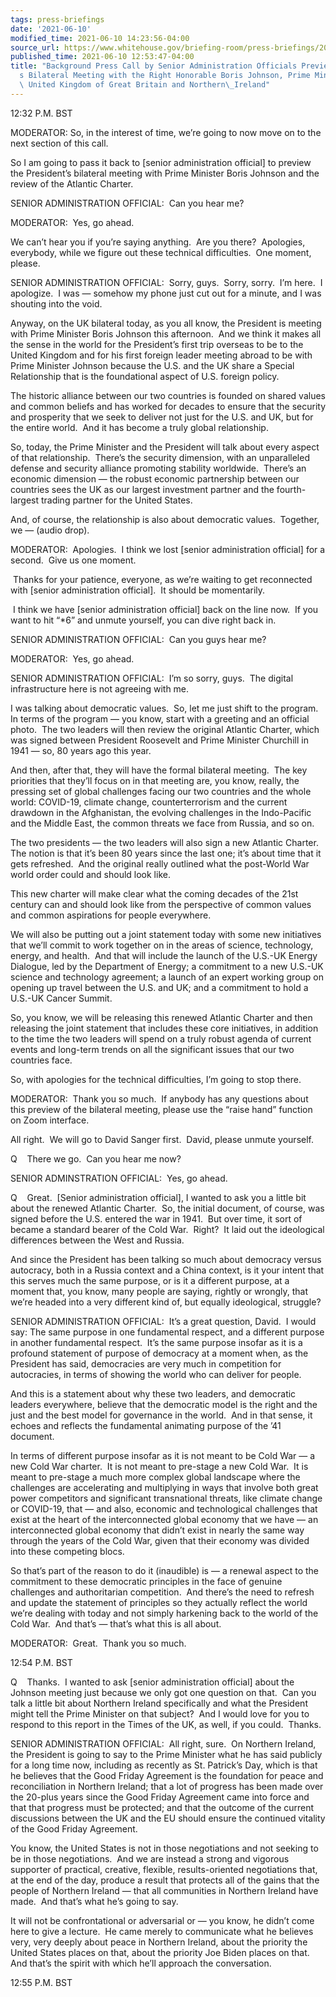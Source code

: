```yaml
---
tags: press-briefings
date: '2021-06-10'
modified_time: 2021-06-10 14:23:56-04:00
source_url: https://www.whitehouse.gov/briefing-room/press-briefings/2021/06/10/background-press-call-by-senior-administration-officials-previewing-the-presidents-bilateral-meeting-with-the-right-honorable-boris-johnson-prime-minister-of-the-united-kingdom-of-great-britain-and/
published_time: 2021-06-10 12:53:47-04:00
title: "Background Press Call by Senior Administration Officials Previewing the President\u2019\
  s Bilateral Meeting with the Right Honorable Boris Johnson, Prime Minister of the\
  \ United Kingdom of Great Britain and Northern\_Ireland"
---
```

 
12:32 P.M. BST

  
MODERATOR: So, in the interest of time, we’re going to now move on to
the next section of this call.   
  
So I am going to pass it back to \[senior administration official\] to
preview the President’s bilateral meeting with Prime Minister Boris
Johnson and the review of the Atlantic Charter.  
  
SENIOR ADMINISTRATION OFFICIAL:  Can you hear me?  
  
MODERATOR:  Yes, go ahead.   
  
We can’t hear you if you’re saying anything.  Are you there?  Apologies,
everybody, while we figure out these technical difficulties.  One
moment, please.   
  
SENIOR ADMINISTRATION OFFICIAL:  Sorry, guys.  Sorry, sorry.  I’m here. 
I apologize.  I was — somehow my phone just cut out for a minute, and I
was shouting into the void.   
  
Anyway, on the UK bilateral today, as you all know, the President is
meeting with Prime Minister Boris Johnson this afternoon.  And we think
it makes all the sense in the world for the President’s first trip
overseas to be to the United Kingdom and for his first foreign leader
meeting abroad to be with Prime Minister Johnson because the U.S. and
the UK share a Special Relationship that is the foundational aspect of
U.S. foreign policy.   
  
The historic alliance between our two countries is founded on shared
values and common beliefs and has worked for decades to ensure that the
security and prosperity that we seek to deliver not just for the U.S.
and UK, but for the entire world.  And it has become a truly global
relationship.  
  
So, today, the Prime Minister and the President will talk about every
aspect of that relationship.  There’s the security dimension, with an
unparalleled defense and security alliance promoting stability
worldwide.  There’s an economic dimension — the robust economic
partnership between our countries sees the UK as our largest investment
partner and the fourth-largest trading partner for the United States.  
  
And, of course, the relationship is also about democratic values. 
Together, we — (audio drop).  
  
MODERATOR:  Apologies.  I think we lost \[senior administration
official\] for a second.  Give us one moment.  
  
 Thanks for your patience, everyone, as we’re waiting to get reconnected
with \[senior administration official\].  It should be momentarily.  
  
 I think we have \[senior administration official\] back on the line
now.  If you want to hit “\*6” and unmute yourself, you can dive right
back in.  
  
SENIOR ADMINISTRATION OFFICIAL:  Can you guys hear me?  
  
MODERATOR:  Yes, go ahead.  
  
SENIOR ADMINISTRATION OFFICIAL:  I’m so sorry, guys.  The digital
infrastructure here is not agreeing with me.   
  
I was talking about democratic values.  So, let me just shift to the
program.  In terms of the program — you know, start with a greeting and
an official photo.  The two leaders will then review the original
Atlantic Charter, which was signed between President Roosevelt and Prime
Minister Churchill in 1941 — so, 80 years ago this year.  
  
And then, after that, they will have the formal bilateral meeting.  The
key priorities that they’ll focus on in that meeting are, you know,
really, the pressing set of global challenges facing our two countries
and the whole world: COVID-19, climate change, counterterrorism and the
current drawdown in the Afghanistan, the evolving challenges in the
Indo-Pacific and the Middle East, the common threats we face from
Russia, and so on.  
  
The two presidents — the two leaders will also sign a new Atlantic
Charter.  The notion is that it’s been 80 years since the last one; it’s
about time that it gets refreshed.  And the original really outlined
what the post-World War world order could and should look like.  
  
This new charter will make clear what the coming decades of the 21st
century can and should look like from the perspective of common values
and common aspirations for people everywhere.  
  
We will also be putting out a joint statement today with some new
initiatives that we’ll commit to work together on in the areas of
science, technology, energy, and health.  And that will include the
launch of the U.S.-UK Energy Dialogue, led by the Department of Energy;
a commitment to a new U.S.-UK science and technology agreement; a launch
of an expert working group on opening up travel between the U.S. and UK;
and a commitment to hold a U.S.-UK Cancer Summit.  
  
So, you know, we will be releasing this renewed Atlantic Charter and
then releasing the joint statement that includes these core initiatives,
in addition to the time the two leaders will spend on a truly robust
agenda of current events and long-term trends on all the significant
issues that our two countries face.  
  
So, with apologies for the technical difficulties, I’m going to stop
there.  
  
MODERATOR:  Thank you so much.  If anybody has any questions about this
preview of the bilateral meeting, please use the “raise hand” function
on Zoom interface.  
  
All right.  We will go to David Sanger first.  David, please unmute
yourself.  
  
Q    There we go.  Can you hear me now?  
  
SENIOR ADMINSTRATION OFFICIAL:  Yes, go ahead.  
  
Q    Great.  \[Senior administration official\], I wanted to ask you a
little bit about the renewed Atlantic Charter.  So, the initial
document, of course, was signed before the U.S. entered the war in
1941.  But over time, it sort of became a standard bearer of the Cold
War.  Right?  It laid out the ideological differences between the West
and Russia.   
  
And since the President has been talking so much about democracy versus
autocracy, both in a Russia context and a China context, is it your
intent that this serves much the same purpose, or is it a different
purpose, at a moment that, you know, many people are saying, rightly or
wrongly, that we’re headed into a very different kind of, but equally
ideological, struggle?  
  
SENIOR ADMINISTRATION OFFICIAL:  It’s a great question, David.  I would
say: The same purpose in one fundamental respect, and a different
purpose in another fundamental respect.  It’s the same purpose insofar
as it is a profound statement of purpose of democracy at a moment when,
as the President has said, democracies are very much in competition for
autocracies, in terms of showing the world who can deliver for
people.   
  
And this is a statement about why these two leaders, and democratic
leaders everywhere, believe that the democratic model is the right and
the just and the best model for governance in the world.  And in that
sense, it echoes and reflects the fundamental animating purpose of the
’41 document.   
  
In terms of different purpose insofar as it is not meant to be Cold War
— a new Cold War charter.  It is not meant to pre-stage a new Cold War. 
It is meant to pre-stage a much more complex global landscape where the
challenges are accelerating and multiplying in ways that involve both
great power competitors and significant transnational threats, like
climate change or COVID-19, that — and also, economic and technological
challenges that exist at the heart of the interconnected global economy
that we have — an interconnected global economy that didn’t exist in
nearly the same way through the years of the Cold War, given that their
economy was divided into these competing blocs.   
  
So that’s part of the reason to do it (inaudible) is — a renewal aspect
to the commitment to these democratic principles in the face of genuine
challenges and authoritarian competition.  And there’s the need to
refresh and update the statement of principles so they actually reflect
the world we’re dealing with today and not simply harkening back to the
world of the Cold War.  And that’s — that’s what this is all about.  
  
MODERATOR:  Great.  Thank you so much.

12:54 P.M. BST

Q    Thanks.  I wanted to ask \[senior administration official\] about
the Johnson meeting just because we only got one question on that.  Can
you talk a little bit about Northern Ireland specifically and what the
President might tell the Prime Minister on that subject?  And I would
love for you to respond to this report in the Times of the UK, as well,
if you could.  Thanks.

SENIOR ADMINISTRATION OFFICIAL:  All right, sure.  On Northern Ireland,
the President is going to say to the Prime Minister what he has said
publicly for a long time now, including as recently as St. Patrick’s
Day, which is that he believes that the Good Friday Agreement is the
foundation for peace and reconciliation in Northern Ireland; that a lot
of progress has been made over the 20-plus years since the Good Friday
Agreement came into force and that that progress must be protected; and
that the outcome of the current discussions between the UK and the EU
should ensure the continued vitality of the Good Friday Agreement.

You know, the United States is not in those negotiations and not seeking
to be in those negotiations.  And we are instead a strong and vigorous
supporter of practical, creative, flexible, results-oriented
negotiations that, at the end of the day, produce a result that protects
all of the gains that the people of Northern Ireland — that all
communities in Northern Ireland have made.  And that’s what he’s going
to say.

It will not be confrontational or adversarial or — you know, he didn’t
come here to give a lecture.  He came merely to communicate what he
believes very, very deeply about peace in Northern Ireland, about the
priority the United States places on that, about the priority Joe Biden
places on that.  And that’s the spirit with which he’ll approach the
conversation.

12:55 P.M. BST
